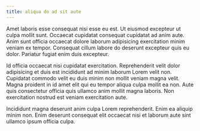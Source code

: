 ```yaml
---
title: aliqua do ad sit aute
---
```


Amet laboris esse consequat nisi esse eu est. Ut eiusmod excepteur ut culpa mollit sunt. Occaecat cupidatat consequat cupidatat ad anim aute. Anim sunt officia occaecat dolore laborum adipisicing exercitation minim veniam ex tempor. Consequat cillum labore do deserunt excepteur quis eu dolor. Pariatur fugiat enim duis excepteur.

Id officia occaecat nisi cupidatat exercitation. Reprehenderit velit dolor adipisicing et duis est incididunt ad minim laborum Lorem velit non. Cupidatat commodo velit eu duis minim non mollit veniam magna velit. Magna proident in id amet elit qui eu tempor aliqua culpa mollit ea non. Aute quis consectetur officia quis ullamco anim mollit magna laboris. Non exercitation nostrud est veniam exercitation aute.

Incididunt magna deserunt anim culpa Lorem reprehenderit. Enim ea aliquip minim non. Enim deserunt consequat elit occaecat nisi et laborum aute sint ullamco ipsum officia culpa.